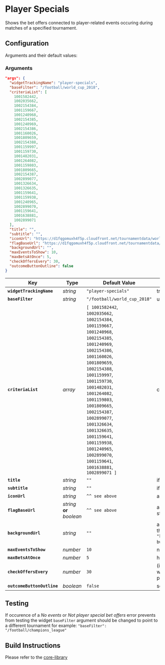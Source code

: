 # Player Specials

Shows the bet offers connected to player-related events occuring during matches of a specified tournament.

## Configuration

Arguments and their default values:

### Arguments 

```json
"args": {
  "widgetTrackingName": "player-specials",
  "baseFilter": "/football/world_cup_2018",
  "criteriaList": [ 
    1001582442, 
    1002035662,
    1002154384,
    1001159667,
    1001240968,
    1002154385,
    1001240969,
    1002154386,
    1001160026,
    1001809659,
    1002154388,
    1001159997,
    1001159730,
    1001482031,
    1001264082,
    1001159803,
    1001809665,
    1002154387,
    1002899077,
    1001326634,
    1001326635,
    1001159641,
    1001159938,
    1001240965,
    1002899070,
    1001159641,
    1001638881,
    1002899071 
  ],
  "title": "",
  "subtitle": "",
  "iconUrl": "https://d1fqgomuxh4f5p.cloudfront.net/tournamentdata/worldcup2018/icons/world_cup_2018.svg",
  "flagBaseUrl": "https://d1fqgomuxh4f5p.cloudfront.net/tournamentdata/worldcup2018/icons/",
  "backgroundUrl": "",
  "maxEventsToShow": 10,
  "maxBetsAtOnce": 5,
  "checkOffersEvery": 30,
  "outcomeButtonOutline": false
}
```

| Key                        | Type                      | Default Value                                                                                                                                                                                                                                                                                                                                                                                                                                                                                                          | Description                                                                                                                                                                                                                        |
| -------------------------- | ------------------------- | ---------------------------------------------------------------------------------------------------------------------------------------------------------------------------------------------------------------------------------------------------------------------------------------------------------------------------------------------------------------------------------------------------------------------------------------------------------------------------------------------------------------------- | ---------------------------------------------------------------------------------------------------------------------------------------------------------------------------------------------------------------------------------- |
| **`widgetTrackingName`**   | _string_                  | `"player-specials"`                                                                                                                                                                                                                                                                                                                                                                                                                                                                                                    | tracking name to identify the widget for analytics purposes                                                                                                                                                                        |
| **`baseFilter`**           | _string_                  | `"/football/world_cup_2018"`                                                                                                                                                                                                                                                                                                                                                                                                                                                                                           | url filter path to tournament                                                                                                                                                                                                      |
| **`criteriaList`**         | _array_                   | `[ 1001582442`,<br> `1002035662`,<br> `1002154384`,<br> `1001159667`,<br> `1001240968`,<br> `1002154385`,<br> `1001240969`,<br> `1002154386`,<br> `1001160026`,<br> `1001809659`,<br> `1002154388`,<br> `1001159997`,<br> `1001159730`,<br> `1001482031`,<br> `1001264082`,<br> `1001159803`,<br> `1001809665`,<br> `1002154387`,<br> `1002899077`,<br> `1001326634`,<br> `1001326635`,<br> `1001159641`,<br> `1001159938`,<br> `1001240965`,<br> `1002899070`,<br> `1001159641`,<br> `1001638881`,<br> `1002899071 ]` | criteria ids to display                                                                                                                                                                                                            |
| **`title`**                | _string_                  | `""`                                                                                                                                                                                                                                                                                                                                                                                                                                                                                                                   | if blank the default title `"World cup 2018"` will be displayed                                                                                                                                                                    |
| **`subtitle`**             | _string_                  | `""`                                                                                                                                                                                                                                                                                                                                                                                                                                                                                                                   | if blank the default subtitle `"player specials"` will be displayed                                                                                                                                                                |
| **`iconUrl`**              | _string_                  | `^^ see above`                                                                                                                                                                                                                                                                                                                                                                                                                                                                                                         | absolute url to a directory containing a custom icon                                                                                                                                                                               |
| **`flagBaseUrl`**          | _string_ **or** _boolean_ | `^^ see above`                                                                                                                                                                                                                                                                                                                                                                                                                                                                                                         | absolute url pointing to a directory containing flags of all competitors, set to empty string or false if no flags are to be displayed                                                                                             |
| **`backgroundUrl`**        | _string_                  | `""`                                                                                                                                                                                                                                                                                                                                                                                                                                                                                                                   | absolute url pointing to a file that should be used as a background, if empty string then `"https://d1fqgomuxh4f5p.cloudfront.net/tournamentdata/worldcup2018/overview-bw-bg-mobile.jpg"` the default background will be displayed |
| **`maxEventsToShow`**      | _number_                  | `10`                                                                                                                                                                                                                                                                                                                                                                                                                                                                                                                   | number of events from the specific tournament to lookup                                                                                                                                                                            |
| **`maxBetsAtOnce`**        | _number_                  | `5`                                                                                                                                                                                                                                                                                                                                                                                                                                                                                                                    | how many bet offers should be displayed at once                                                                                                                                                                                    |
| **`checkOffersEvery`**     | _number_                  | `30`                                                                                                                                                                                                                                                                                                                                                                                                                                                                                                                   | (in seconds) how often to check for changes in betoffers and event info **note** this will make network requests so short intervals should be used with caution for performance reasons                                            |
| **`outcomeButtonOutline`** | _boolean_                 | `false`                                                                                                                                                                                                                                                                                                                                                                                                                                                                                                                | set to true to render outcome buttons in outline style design                                                                                                                                                                      |

## Testing

If occurence of a _No events_ or _Not player special bet offers_ error prevents from testing the widget `baseFilter` argument should be changed to point to a different tournament for example: `"baseFilter": "/football/champions_league"`

## Build Instructions

Please refer to the [core-library](https://github.com/kambi-sportsbook-widgets/widget-core-library)
